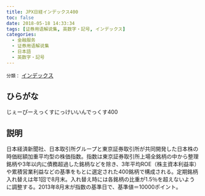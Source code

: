 ```yaml
---
title: JPX日経インデックス400
toc: false
date: 2018-05-18 14:33:34
tags: [证券用语解说集, 英数字・記号, インデックス]
categories:
  - 金融服务
  - 证券用语解说集
  - 日本語
  - 英数字・記号
---
```


`分類：` [インデックス](/tags/インデックス/)

## ひらがな

じぇーぴーえっくすにっけいいんでっくす400

## 説明

日本経済新聞社、日本取引所グループと東京証券取引所が共同開発した日本株の時価総額加重平均型の株価指数。指数は東京証券取引所上場全銘柄の中から整理銘柄や3年以内に債務超過した銘柄などを除き、3年平均ROE（株主資本利益率）や累積営業利益などの基準をもとに選定された400銘柄で構成される。定期銘柄入れ替えは年1回で8月末。入れ替え時には各銘柄の比重が1.5％を超えないように調整する。2013年8月末が指数の基準日で、基準値＝10000ポイント。
